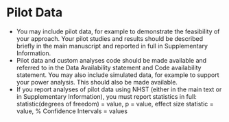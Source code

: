 # Pilot Data
- You may include pilot data, for example to demonstrate the feasibility of your approach. Your pilot studies and results should be described briefly in the main manuscript and reported in full in Supplementary Information.
- Pilot data and custom analyses code should be made available and referred to in the Data Availability statement and Code availability statement. You may also include simulated data, for example to support your power analysis. This should also be made available.
- If you report analyses of pilot data using NHST (either in the main text or in Supplementary Information), you must report statistics in full: statistic(degrees of freedom) = value, p = value, effect size statistic = value, % Confidence Intervals = values
